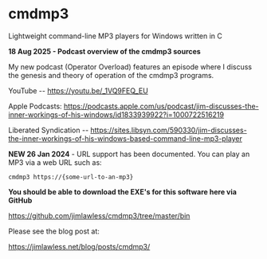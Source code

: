 # cmdmp3
Lightweight command-line MP3 players for Windows written in C 

**18 Aug 2025 - Podcast overview of the cmdmp3 sources**

My new podcast (Operator Overload) features an episode where I discuss the genesis and theory of operation of the cmdmp3 programs.

YouTube -- https://youtu.be/_1VQ9FEQ_EU

Apple Podcasts: https://podcasts.apple.com/us/podcast/jim-discusses-the-inner-workings-of-his-windows/id1833939922?i=1000722516219

Liberated Syndication -- https://sites.libsyn.com/590330/jim-discusses-the-inner-workings-of-his-windows-based-command-line-mp3-player


**NEW 26 Jan 2024** - URL support has been documented. You can play an MP3 via a web URL such as:

    cmdmp3 https://{some-url-to-an-mp3}

**You should be able to download the EXE's for this software here via GitHub**

https://github.com/jimlawless/cmdmp3/tree/master/bin

Please see the blog post at:

https://jimlawless.net/blog/posts/cmdmp3/
